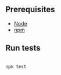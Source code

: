 ## Prerequisites
- [Node](https://nodejs.org/en/)
- [npm](https://www.npmjs.com/get-npm)

## Run tests

```bash

npm test

```
